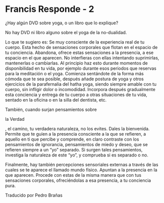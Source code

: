 # Francis Responde - 2

¿Hay algún DVD sobre yoga, o un libro que lo explique?

No hay DVD ni libro alguno sobre el yoga de la no-dualidad.

Lo que te sugiero es: Se muy consciente de la experiencia real de tu cuerpo. Esta hecho de sensaciones corporales que flotan en el espacio de tu conciencia. Abandona, ofrece estas sensaciones a la presencia, a ese espacio en el que aparecen. No interfieras con ellas intentando suprimirlas, mantenerlas o cambiarlas. Al principio haz esto durante momentos de disponibilidad en tu vida, por ejemplo durante esos periodos que reservas para la meditación o el yoga. Comienza sentándote de la forma más cómoda que te sea posible, después añade postura de yoga y otros ejercicios de la parafernalia del hatha yoga, siendo siempre amable con tu cuerpo, sin infligir dolor o incomodidad. Incorpora después gradualmente esta conciencia y entrega de tu cuerpo a otras situaciones de tu vida, sentado en la oficina o en la silla del dentista, etc.

También, cuando surjan pensamientos sobre

la Verdad

, el camino, tu verdadera naturaleza, no los evites. Dales la bienvenida. Permite que te guíen a la presencia consciente a la que se refieren, a aquello en ti que percibe y comprende, en claro contraste con los pensamientos de ignorancia, pensamientos de miedo y deseo, que se refieren siempre a un “yo” separado. Si surgen tales pensamientos, investiga la naturaleza de este “yo”, y comprueba si es separado o no.

Finalmente, hay también percepciones sensoriales externas a través de las cuales se te aparece el llamado mundo físico. Apuntan a la presencia en la que aparecen. Procede con estas de la misma manera que con tus sensaciones corporales, ofreciéndolas a esa presencia, a tu conciencia pura.

Traducido por Pedro Brañas

